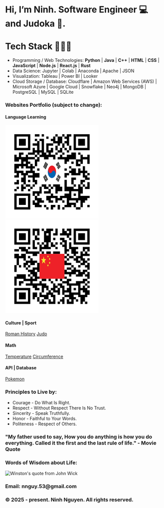 <head>
  <h1>Hi, I’m Ninh. Software Engineer 💻 and Judoka 🥋.</h1>
</head>

<body>
  <h1>Tech Stack 🧑🏻‍💻</h1>
  <ul>
    <li>Programming / Web Technologies: <b>Python</b> | <b>Java</b> | <b>C++</b> | <b>HTML</b> | <b>CSS</b> | <b>JavaScript</b> | <b>Node.js</b> | <b>React.js</b> | <b>Rust</b></li>
    <li>Data Science: Jupyter | Colab | Anaconda | Apache | JSON</li>
    <li>Visualization: Tableau | Power BI | Looker</li>
    <li>Cloud Storage / Database: Cloudflare | Amazon Web Services (AWS) | Microsoft Azure | Google Cloud | Snowflake | Neo4j | MongoDB | PostgreSQL | MySQL | SQLite </li>
  </ul>

  <h3>Websites Portfolio (subject to change):</h3>
  <h4>Language Learning</h4>
  <span><img src="/asset/Korean82.png" alt="QR code for Korean language website" height="300"><img src="/asset/Chinese86.png" alt="QR code for Chinese language website" height="300"></span>
  <h4>Culture | Sport</h4>
  <a href="https://rome-5hp.pages.dev/">Roman History</a>
  <a href="https://judo-1jg.pages.dev/">Judo</a>
  <br>
  <h4>Math</h4>
  <a href="https://temp-vpg.pages.dev/">Temperature</a>
  <a href="https://circle-4ot.pages.dev/">Circumference</a>
  <br>
  <h4>API | Database</h4>
  <a href="https://pokemon-6rh.pages.dev/">Pokemon</a>
  <br>
  
  <h3>Principles to Live by:</h3>
  <ul>
    <li>Courage - Do What Is Right.</li>
    <li>Respect - Without Respect There Is No Trust.</li>
    <li>Sincerity - Speak Truthfully.</li>
    <li>Honor - Faithful to Your Words.</li>
    <li>Politeness - Respect of Others.</li>
  </ul>

  <h3>"My father used to say, How you do anything is how you do everything. Called it the first and the last rule of life." - Movie Quote</h3>
  
  <h3>Words of Wisdom about Life: </h3>
  <img src="/asset/John Wick meme.gif" alt="Winston's quote from John Wick" height="420">
</body>

<footer>
  <h3>Email: nnguy.53@gmail.com</h3>
  <h3>&copy 2025 - present. Ninh Nguyen. All rights reserved.</h3>
</footer>

<!---
ninh-nguyen01/ninh-nguyen01 is a ✨ special ✨ repository because its `README.md` (this file) appears on your GitHub profile.
You can click the Preview link to take a look at your changes.
--->
